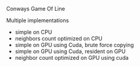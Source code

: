 Conways Game Of Line

Multiple implementations
 - simple on CPU
 - neighbors count optimized on CPU
 - simple on GPU using Cuda, brute force copying
 - simple on GPU using Cuda, resident on GPU
 - neighbor count optimized on GPU using cuda

